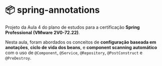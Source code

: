 # 📦 spring-annotations
Projeto da Aula 4 do plano de estudos para a certificação **Spring Professional (VMware 2V0-72.22)**.

Nesta aula, foram abordados os conceitos de **configuração baseada em anotações**, **ciclo de vida dos beans**, e **component scanning automático** com o uso de `@Component`, `@Service`, `@Repository`, `@PostConstruct` e `@PreDestroy`.
